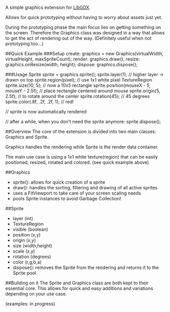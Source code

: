 A simple graphics extension for [LibGDX](https://github.com/libGDX/libGDX).

Allows for quick prototyping without having to worry about assets just yet.

During the prototyping phase the main focus lies on getting something on the screen.
Therefore the Graphics class was designed in a way that allows to get the act of rendering
out of the way. (Definitely useful when not prototyping too...)

##Quick Example
###Setup
create: graphics = new Graphics(virtualWidth, virtualHeight, maxSpriteCount);
render: graphics.draw();
resize: graphics.onResize(width, height);
dispose: graphics.dispose();

###Usage
Sprite sprite = graphics.sprite();
sprite.layer(1); // higher layer -> drawn on top
sprite.region(pixel); // use 1x1 white pixel TextureRegion
sprite.size(10, 5); // now a 10x5 rectangle
sprite.position(mouseX - 5, mouseY - 2.5f); // place rectangle centered around mouse
sprite.origin(5, 2.5f); // to rotate around the center
sprite.rotation(45); // 45 degrees
sprite.color(.8f, .2f, .2f, 1); // red!

// sprite is now automatically rendered

// after a while, when you don't need the sprite anymore:
sprite.dispose();

##Overview
The core of the extension is divided into two main classes: Graphics and Sprite.

Graphics handles the rendering while Sprite is the render data container.

The main use case is using a 1x1 white texture(region) that can be easily positioned,
resized, rotated and colored. (see quick example above)

##Graphics
- sprite(): allows for quick creation of a sprite
- draw(): handles the sorting, filtering and drawing of all active sprites
- uses a FitViewport to take care of your screen scaling needs
- pools Sprite instances to avoid Garbage Collection!

##Sprite
- layer (int)
- TextureRegion
- visible (boolean)
- position (x,y)
- origin (x,y)
- size (width,height)
- scale (x,y)
- rotation (degrees)
- color (r,g,b,a)
- dispose(): removes the Sprite from the rendering and returns it to the Sprite pool

##Building on it
The Sprite and Graphics class are both kept to their essential core.
This allows for quick and easy additions and variations depending on your use case.

(examples: in progress)